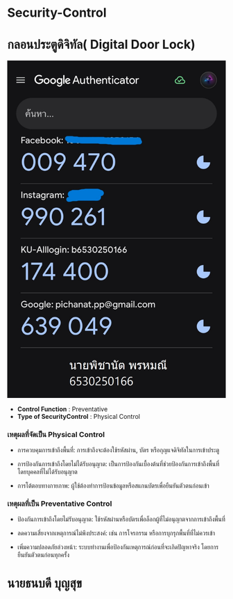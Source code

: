 # Security-Control

# กลอนประตูดิจิทัล( Digital Door Lock)

![img](image/security-control.jpg)

- **Control Function** : Preventative
- **Type of SecurityControl** : Physical Control

<h3>เหตุผลที่จัดเป็น Physical Control</h3>
	
  - การควบคุมการเข้าถึงพื้นที่: การเข้าถึงจะต้องใช้รหัสผ่าน, บัตร หรือกุญแจดิจิทัลในการเข้าประตู

  - การป้องกันการเข้าถึงโดยไม่ได้รับอนุญาต: เป็นการป้องกันเบื้องต้นที่ช่วยป้องกันการเข้าถึงพื้นที่โดยบุคคลที่ไม่ได้รับอนุญาต

  - การโต้ตอบทางกายภาพ: ผู้ใช้ต้องทำการป้อนข้อมูลหรือสแกนบัตรเพื่อยืนยันตัวตนก่อนเข้า

<h3>เหตุผลที่เป็น Preventative Control</h3>
	
  - ป้องกันการเข้าถึงโดยไม่รับอนุญาต: ใช้รหัสผ่านหรือบัตรเพื่อล็อกผู้ที่ไม่อนุญาตจากการเข้าถึงพื้นที่

  - ลดความเสี่ยงจากเหตุการณ์ไม่พึงประสงค์: เช่น การโจรกรรม หรือการบุกรุกพื้นที่ที่ไม่ควรเข้า

  - เพิ่มความปลอดภัยล่วงหน้า: ระบบทำงานเพื่อป้องกันเหตุการณ์ก่อนที่จะเกิดปัญหาจริง โดยการยืนยันตัวตนก่อนทุกครั้ง

<h1>นายธนบดี บุญสุข</h1>
